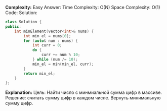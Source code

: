 **Complexity:** Easy
Answer:
	Time Complexity: O(N)
	Space Complexity: O(1)
Code:
Solution:
```cpp
class Solution {
public:
    int minElement(vector<int>& nums) {
        int min_el = nums[0];
        for (auto& num : nums) {
            int curr = 0;
            do {
                curr += num % 10;
            } while (num /= 10);
            min_el = min(min_el, curr);
        }
        return min_el;
    }
};
```
**Explanation:**
	Цель: Найти число с минмиальной сумма цифр в массиве.
	Pешение: считать сумму цифр в каждом числе. Вернуть минимальную сумму цифр.